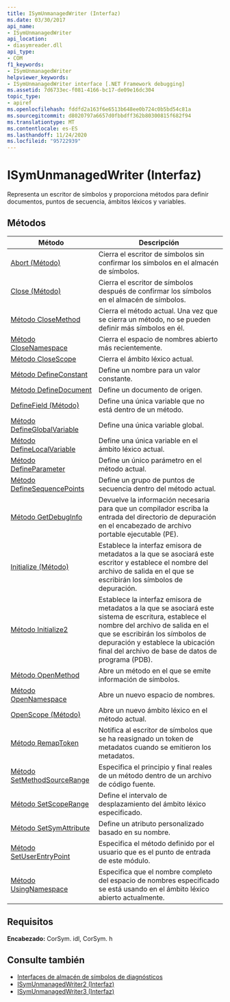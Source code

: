 ```yaml
---
title: ISymUnmanagedWriter (Interfaz)
ms.date: 03/30/2017
api_name:
- ISymUnmanagedWriter
api_location:
- diasymreader.dll
api_type:
- COM
f1_keywords:
- ISymUnmanagedWriter
helpviewer_keywords:
- ISymUnmanagedWriter interface [.NET Framework debugging]
ms.assetid: 7d6733ec-f081-4166-bc17-de09e16dc304
topic_type:
- apiref
ms.openlocfilehash: fddfd2a163f6e6513b648ee0b724c0b5bd54c81a
ms.sourcegitcommit: d8020797a6657d0fbbdff362b80300815f682f94
ms.translationtype: MT
ms.contentlocale: es-ES
ms.lasthandoff: 11/24/2020
ms.locfileid: "95722939"
---
```

# <a name="isymunmanagedwriter-interface"></a>ISymUnmanagedWriter (Interfaz)

Representa un escritor de símbolos y proporciona métodos para definir documentos, puntos de secuencia, ámbitos léxicos y variables.  
  
## <a name="methods"></a>Métodos  
  
|Método|Descripción|  
|------------|-----------------|  
|[Abort (Método)](isymunmanagedwriter-abort-method.md)|Cierra el escritor de símbolos sin confirmar los símbolos en el almacén de símbolos.|  
|[Close (Método)](isymunmanagedwriter-close-method.md)|Cierra el escritor de símbolos después de confirmar los símbolos en el almacén de símbolos.|  
|[Método CloseMethod](isymunmanagedwriter-closemethod-method.md)|Cierra el método actual. Una vez que se cierra un método, no se pueden definir más símbolos en él.|  
|[Método CloseNamespace](isymunmanagedwriter-closenamespace-method.md)|Cierra el espacio de nombres abierto más recientemente.|  
|[Método CloseScope](isymunmanagedwriter-closescope-method.md)|Cierra el ámbito léxico actual.|  
|[Método DefineConstant](isymunmanagedwriter-defineconstant-method.md)|Define un nombre para un valor constante.|  
|[Método DefineDocument](isymunmanagedwriter-definedocument-method.md)|Define un documento de origen.|  
|[DefineField (Método)](isymunmanagedwriter-definefield-method.md)|Define una única variable que no está dentro de un método.|  
|[Método DefineGlobalVariable](isymunmanagedwriter-defineglobalvariable-method.md)|Define una única variable global.|  
|[Método DefineLocalVariable](isymunmanagedwriter-definelocalvariable-method.md)|Define una única variable en el ámbito léxico actual.|  
|[Método DefineParameter](isymunmanagedwriter-defineparameter-method.md)|Define un único parámetro en el método actual.|  
|[Método DefineSequencePoints](isymunmanagedwriter-definesequencepoints-method.md)|Define un grupo de puntos de secuencia dentro del método actual.|  
|[Método GetDebugInfo](isymunmanagedwriter-getdebuginfo-method.md)|Devuelve la información necesaria para que un compilador escriba la entrada del directorio de depuración en el encabezado de archivo portable ejecutable (PE).|  
|[Initialize (Método)](isymunmanagedwriter-initialize-method.md)|Establece la interfaz emisora de metadatos a la que se asociará este escritor y establece el nombre del archivo de salida en el que se escribirán los símbolos de depuración.|  
|[Método Initialize2](isymunmanagedwriter-initialize2-method.md)|Establece la interfaz emisora de metadatos a la que se asociará este sistema de escritura, establece el nombre del archivo de salida en el que se escribirán los símbolos de depuración y establece la ubicación final del archivo de base de datos de programa (PDB).|  
|[Método OpenMethod](isymunmanagedwriter-openmethod-method.md)|Abre un método en el que se emite información de símbolos.|  
|[Método OpenNamespace](isymunmanagedwriter-opennamespace-method.md)|Abre un nuevo espacio de nombres.|  
|[OpenScope (Método)](isymunmanagedwriter-openscope-method.md)|Abre un nuevo ámbito léxico en el método actual.|  
|[Método RemapToken](isymunmanagedwriter-remaptoken-method.md)|Notifica al escritor de símbolos que se ha reasignado un token de metadatos cuando se emitieron los metadatos.|  
|[Método SetMethodSourceRange](isymunmanagedwriter-setmethodsourcerange-method.md)|Especifica el principio y final reales de un método dentro de un archivo de código fuente.|  
|[Método SetScopeRange](isymunmanagedwriter-setscoperange-method.md)|Define el intervalo de desplazamiento del ámbito léxico especificado.|  
|[Método SetSymAttribute](isymunmanagedwriter-setsymattribute-method.md)|Define un atributo personalizado basado en su nombre.|  
|[Método SetUserEntryPoint](isymunmanagedwriter-setuserentrypoint-method.md)|Especifica el método definido por el usuario que es el punto de entrada de este módulo.|  
|[Método UsingNamespace](isymunmanagedwriter-usingnamespace-method.md)|Especifica que el nombre completo del espacio de nombres especificado se está usando en el ámbito léxico abierto actualmente.|  
  
## <a name="requirements"></a>Requisitos  

 **Encabezado:** CorSym. idl, CorSym. h  
  
## <a name="see-also"></a>Consulte también

- [Interfaces de almacén de símbolos de diagnósticos](diagnostics-symbol-store-interfaces.md)
- [ISymUnmanagedWriter2 (Interfaz)](isymunmanagedwriter2-interface.md)
- [ISymUnmanagedWriter3 (Interfaz)](isymunmanagedwriter3-interface.md)
